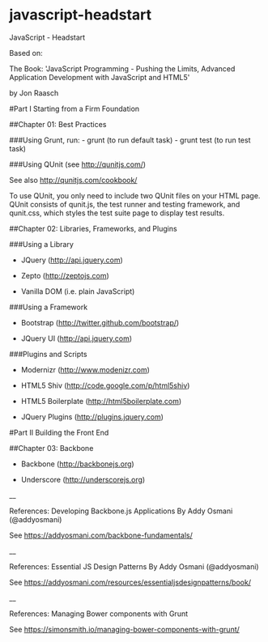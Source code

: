 # javascript-headstart
JavaScript - Headstart

Based on:

The Book: 'JavaScript Programming - Pushing the Limits, Advanced Application Development with JavaScript and HTML5'

by Jon Raasch

#Part I Starting from a Firm Foundation

##Chapter 01: Best Practices

###Using Grunt, run:
	- grunt (to run default task)
	- grunt test (to run test task)

###Using QUnit (see http://qunitjs.com/)

See also http://qunitjs.com/cookbook/

To use QUnit, you only need to include two QUnit files on your HTML page. QUnit consists of qunit.js, the test runner and testing framework, and qunit.css, which styles the test suite page to display test results.

##Chapter 02: Libraries, Frameworks, and Plugins

###Using a Library

- JQuery (http://api.jquery.com)

- Zepto (http://zeptojs.com)

- Vanilla DOM (i.e. plain JavaScript)

###Using a Framework

- Bootstrap (http://twitter.github.com/bootstrap/)

- JQuery UI (http://api.jquery.com)

###Plugins and Scripts

- Modernizr (http://www.modenizr.com)

- HTML5 Shiv (http://code.google.com/p/html5shiv)

- HTML5 Boilerplate (http://html5boilerplate.com)

- JQuery Plugins (http://plugins.jquery.com)

#Part II Building the Front End

##Chapter 03: Backbone

- Backbone (http://backbonejs.org)

- Underscore (http://underscorejs.org)

__

References: Developing Backbone.js Applications
By Addy Osmani (@addyosmani)

See https://addyosmani.com/backbone-fundamentals/

__

References: Essential JS Design Patterns
By Addy Osmani (@addyosmani)

See https://addyosmani.com/resources/essentialjsdesignpatterns/book/

__

References: Managing Bower components with Grunt

See https://simonsmith.io/managing-bower-components-with-grunt/
